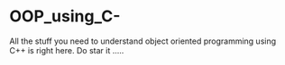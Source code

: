 # OOP_using_C-
All the stuff you need to understand object oriented programming using C++ is right here. Do star it .....
